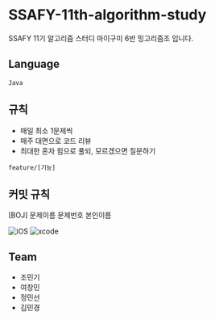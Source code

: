 # SSAFY-11th-algorithm-study
SSAFY 11기 알고리즘 스터디 마이구미 6반 밍고리즘조 입니다.

## Language

 `Java`

## 규칙

- 매일 최소 1문제씩
- 매주 대면으로 코드 리뷰
- 최대한 혼자 힘으로 풀되, 모르겠으면 질문하기

`feature/[기능]`

## 커밋 규칙

[BOJ] 문제이름 문제번호 본인이름

![iOS](https://img.shields.io/badge/iOS-000000?style=for-the-badge&logo=ios&logoColor=white)
![xcode](https://img.shields.io/badge/Xcode-007ACC?style=for-the-badge&logo=Xcode&logoColor=white)

## Team 

- 조민기
- 여창민
- 정민선
- 김민경



